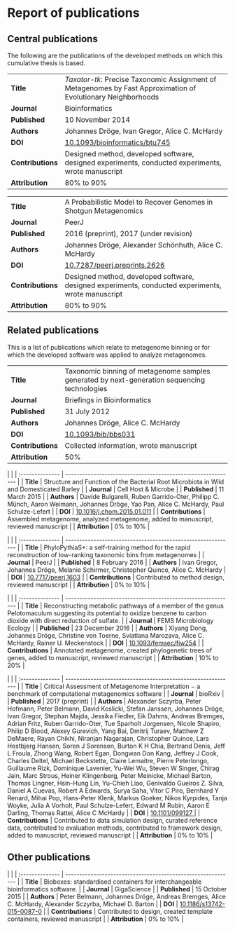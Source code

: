 # Report of publications

## Central publications

The following are the publications of the developed methods on which this cumulative thesis is based.

|  |  |
| :-------------- | ------------------------------------------------------------ |
| **Title** |  *Taxator-tk*: Precise Taxonomic Assignment of Metagenomes by Fast Approximation of Evolutionary Neighborhoods |
| **Journal** |  Bioinformatics |
| **Published** | 10 November 2014 |
| **Authors** | Johannes Dröge, Ivan Gregor, Alice C. McHardy |
| **DOI** | [10.1093/bioinformatics/btu745](https://doi.org/10.1093/bioinformatics/btu745) |
| **Contributions** | Designed method, developed software, designed experiments, conducted experiments, wrote manuscript |
| **Attribution** | 80% to 90% |

|  |  |
| :-------------- | ------------------------------------------------------------ |
| **Title** |  A Probabilistic Model to Recover Genomes in Shotgun Metagenomics |
| **Journal** |  PeerJ |
| **Published** | 2016 (preprint), 2017 (under revision) |
| **Authors** | Johannes Dröge, Alexander Schönhuth, Alice C. McHardy |
| **DOI** | [10.7287/peerj.preprints.2626](https://doi.org/10.7287/peerj.preprints.2626)
| **Contributions** | Designed method, developed software, designed experiments, conducted experiments, wrote manuscript |
| **Attribution** | 80% to 90% |

## Related publications

This is a list of publications which relate to metagenome binning or for which the developed software was applied to analyze metagenomes.

|  |  |
| :-------------- | ------------------------------------------------------------ |
| **Title** |  Taxonomic binning of metagenome samples generated by next-generation sequencing technologies |
| **Journal** |  Briefings in Bioinformatics |
| **Published** | 31 July 2012 |
| **Authors** | Johannes Dröge, Alice C. McHardy |
| **DOI** | [10.1093/bib/bbs031](https://doi.org/10.1093/bib/bbs031) |
| **Contributions** | Collected information, wrote manuscript |
| **Attribution** | 50% |

|  |
| :-------------- | ------------------------------------------------------------ |
| **Title** |  Structure and Function of the Bacterial Root Microbiota in Wild and Domesticated Barley |
| **Journal** |  Cell Host & Microbe |
| **Published** | 11 March 2015 |
| **Authors** | Davide Bulgarelli, Ruben Garrido-Oter, Philipp C. Münch, Aaron Weimann, Johannes Dröge, Yao Pan, Alice C. McHardy, Paul Schulze-Lefert |
| **DOI** | [10.1016/j.chom.2015.01.011](https://doi.org/10.1016/j.chom.2015.01.011) |
| **Contributions** | Assembled metagenome, analyzed metagenome, added to manuscript, reviewed manuscript |
| **Attribution** | 0% to 10% |

|  |
| :-------------- | ------------------------------------------------------------ |
| **Title** | PhyloPythiaS+: a self-training method for the rapid reconstruction of low-ranking taxonomic bins from metagenomes |
| **Journal** | PeerJ |
| **Published** | 8 February 2016 |
| **Authors** | Ivan Gregor, Johannes Dröge, Melanie Schirmer, Christopher Quince, Alice C. McHardy |
| **DOI** | [10.7717/peerj.1603](https://doi.org/10.7717/peerj.1603) |
| **Contributions** | Contributed to method design, reviewed manuscript |
| **Attribution** | 0% to 10% |

|  |
| :-------------- | ------------------------------------------------------------ |
| **Title** | Reconstructing metabolic pathways of a member of the genus Pelotomaculum suggesting its potential to oxidize benzene to carbon dioxide with direct reduction of sulfate. |
| **Journal** | FEMS Microbiology Ecology |
| **Published** | 23 December 2016 |
| **Authors** | Xiyang Dong, Johannes Dröge, Christine von Toerne, Sviatlana Marozava, Alice C. McHardy, Rainer U. Meckenstock |
| **DOI** | [10.1093/femsec/fiw254](https://doi.org/10.1093/femsec/fiw254) |
| **Contributions** | Annotated metagenome, created phylogenetic trees of genes, added to manuscript, reviewed manuscript |
| **Attribution** | 10% to 20% |

|  |
| :-------------- | ------------------------------------------------------------ |
| **Title** | Critical Assessment of Metagenome Interpretation − a benchmark of computational metagenomics software |
| **Journal** | bioRxiv |
| **Published** | 2017 (preprint) |
| **Authors** | Alexander Sczyrba, Peter Hofmann, Peter Belmann, David Koslicki, Stefan Janssen, Johannes Dröge, Ivan Gregor, Stephan Majda, Jessika Fiedler, Eik Dahms, Andreas Bremges, Adrian Fritz, Ruben Garrido-Oter, Tue Sparholt Jorgensen, Nicole Shapiro, Philip D Blood, Alexey Gurevich, Yang Bai, Dmitrij Turaev, Matthew Z DeMaere, Rayan Chikhi, Niranjan Nagarajan, Christopher Quince, Lars Hestbjerg Hansen, Soren J Sorensen, Burton K H Chia, Bertrand Denis, Jeff L Froula, Zhong Wang, Robert Egan, Dongwan Don Kang, Jeffrey J Cook, Charles Deltel, Michael Beckstette, Claire Lemaitre, Pierre Peterlongo, Guillaume Rizk, Dominique Lavenier, Yu-Wei Wu, Steven W Singer, Chirag Jain, Marc Strous, Heiner Klingenberg, Peter Meinicke, Michael Barton, Thomas Lingner, Hsin-Hung Lin, Yu-Chieh Liao, Genivaldo Gueiros Z. Silva, Daniel A Cuevas, Robert A Edwards, Surya Saha, Vitor C Piro, Bernhard Y Renard, Mihai Pop, Hans-Peter Klenk, Markus Goeker, Nikos Kyrpides, Tanja Woyke, Julia A Vorholt, Paul Schulze-Lefert, Edward M Rubin, Aaron E Darling, Thomas Rattei, Alice C McHardy |
| **DOI** | [10.1101/099127 ](https://doi.org/10.1101/099127 ) |
| **Contributions** | Contributed to data simulation design, curated reference data, contributed to evaluation methods, contributed to framework design, added to manuscript, reviewed manuscript |
| **Attribution** | 0% to 10% |

## Other publications

|  |
| :-------------- | ------------------------------------------------------------ |
| **Title** | Bioboxes: standardised containers for interchangeable bioinformatics software. |
| **Journal** | GigaScience |
| **Published** | 15 October 2015 |
| **Authors** | Peter Belmann, Johannes Dröge, Andreas Bremges, Alice C. McHardy, Alexander Sczyrba, Michael D. Barton |
| **DOI** | [10.1186/s13742-015-0087-0](https://doi.org/10.1186/s13742-015-0087-0) |
| **Contributions** | Contributed to design, created template containers, reviewed manuscript |
| **Attribution** | 0% to 10% |

